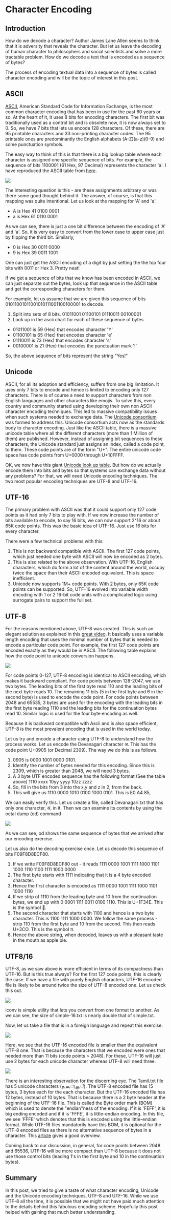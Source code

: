 # Character Encoding

## Introduction

How do we decode a character? Author James Lane Allen seems to think that it is adversity that reveals the character. But let us leave the decoding of human character to philosophers and social scientists and solve a more tractable problem. How do we decode a text that is encoded as a sequence of bytes?

The process of encoding textual data into a sequence of bytes is called character encoding and will be the topic of interest in this post.

## ASCII

[ASCII](https://en.wikipedia.org/wiki/ASCII), American Standard Code for Information Exchange, is the most common character encoding that has been in use for the past 60 years or so. At the heart of it, it uses 8 bits for encoding characters. The first bit was traditionally used as a control bit and is obsolete now, it is now always set to 0. So, we have 7 bits that lets us encode 128 characters. Of these, there are 95 printable characters and 33 non-printing character codes. The 95 printable ones are predominantly the English alphabets (A-Z)(a-z)(0-9) and some punctuation symbols.

The easy way to think of this is that there is a big lookup table where each character is assigned one specific sequence of bits. For example, the sequence of bits 1100001 (61 Hex, 97 Decimal) represents the character 'a'. I have reproduced the ASCII table from [here](https://www.rapidtables.com/code/text/ascii-table.html).


<div class = "Ascii Table">
    <img src = "Ascii-table.png">
</div>

The interesting question is this - are these assignments arbitrary or was there some good thought behind it. The answer, of course, is that this mapping was quite intentional. Let us look at the mapping for 'A' and 'a'.

* A is Hex 41 0100 0001
* a is Hex 61 0110 0001

As we can see, there is just a one bit difference between the encoding of 'A' and 'a'. So, it is very easy to convert from the lower case to upper case just by flipping the third bit. Similarly,

* 0 is Hex 30 0011 0000
* 9 is Hex 39 0011 1001

One can just get the ASCII encoding of a digit by just setting the the top four bits with 0011 or Hex 3. Pretty neat!

If we get a sequence of bits that we know has been encoded in ASCII, we can just separate out the bytes, look up that sequence in the ASCII table and get the corresponding characters for them.

For example, let us assume that we are given this sequence of bits 01011001011001010111001100100001 to decode.

1. Split into sets of 8 bits. 01011001 01100101 01110011 00100001
2. Look up in the ascii chart for each of these sequence of bytes
* 01011001 is 59 (Hex) that encodes character 'Y'
* 01100101 is 65 (Hex) that encodes character 'e'
* 01110011 is 73 (Hex) that encodes character 's'
* 00100001 is 21 (Hex) that encodes the punctuation mark '!'

So, the above sequence of bits represent the string "Yes!"

## Unicode

ASCII, for all its adoption and efficiency, suffers from one big limitation. It uses only 7 bits to encode and hence is limited to encoding only 127 characters. There is of course a need to support characters from non English languages and other characters like emojis. To solve this, every country and community started using developing their own non ASCII character encoding techniques. This led to massive compatibility issues when such systems needed to exchange data. The [Unicode consortium](https://home.unicode.org) was formed to address this. Unicode consortium acts now as the standards body to character encoding. Just like the ASCII table, there is a massive unicode table where all the different characters (more than 1 Million of them) are published. However, instead of assigning bit sequences to these characters, the Unicode standard just assigns an index, called a code point, to them. These code points are of the form "U+". The entire unicode code space has code points from U+0000 through U+10FFFF.

OK, we now have this giant [Unicode look up table](https://www.ssec.wisc.edu/~tomw/java/unicode.html). But how do we actually encode them into bits and bytes so that systems can exchange data without any problems? For that, we will need Unicode encoding techniques. The two most popular encoding techniques are UTF-8 and UTF-16.

## UTF-16

The primary problem with ASCII was that it could support only 127 code points as it had only 7 bits to play with. If we now increase the number of bits available to encode, to say 16 bits, we can now support 2^16 or about 65K code points. This was the basic idea of UTF-16. Just use 16 bits for every character. 

There were a few technical problems with this:

1. This is not backward compatible with ASCII. The first 127 code points, which just needed one byte with ASCII will now be encoded as 2 bytes.
2. This is also related to the above observation. With UTF-16, English characters, which do form a lot of the content around the world, occupy twice the space than their ASCII encoded equivalent. This is space inefficient.
3. Unicode now supports 1M+ code points. With 2 bytes, only 65K code points can be supported. So, UTF-16 evolved into variable width encoding with 1 or 2 16-bit code units with a complicated logic using surrogate pairs to support the full set.

## UTF-8

For the reasons mentioned above, UTF-8 was created. This is such an elegant solution as explained in this [great video](https://www.youtube.com/watch?v=MijmeoH9LT4&t=7s). It basically uses a variable length encoding that uses the minimal number of bytes that is needed to encode a particular code point. For example, the first 127 code points are encoded exactly as they would be in ASCII. The following table explains how the code point to unicode conversion happens.

<div class = "UTF-8">
    <img src = "UTF-8.png">
</div>

For code points 0-127, UTF-8 encoding is identical to ASCII encoding, which makes it backward compliant. For code points between 128-2047, we use two bytes. The leading bits of the first byte read 110 and the leading bits of the next byte reads 10. The remaining 11 bits (5 in the first byte and 6 in the second byte) is used to encode the code point. For code points between 2048 and 65535, 3 bytes are used for the encoding with the leading bits in the first byte reading 1110 and the leading bits for the continuation bytes read 10. Similar logic is used for the four byte encoding as well.

Because it is backward compatible with Ascii and is also space efficient, UTF-8 is the most prevalent encoding that is used in the world today.

Let us try and encode a character using UTF-8 to understand how the process works. Let us encode the Devanagari character अ. This has the code point U+0905 (or Decimal 2309). The way we do this is as follows.

1. 0905 is 0000 1001 0000 0101.
2. Identify the number of bytes needed for this encoding. Since this is 2309, which is greater than 2048, we will need 3 bytes.
3. A 3 byte UTF encoded sequence has the following format (See the table above) 1110 xxxx 10yy yyyy 10zz zzzz 
4. So, fill in the bits from 3 into the x,y and z in 2, from the back.
5. This will give us 1110 0000 1010 0100 1000 0101. This is E0 A4 85,

We can easily verify this. Let us create a file, called Devanagari.txt that has only one character, अ, in it. Then we can examine its contents by using the octal dump (od) command

<div class = "Devanagiri">
    <img src = "Devanagiri.png">
</div>

As we can see, od shows the same sequence of bytes that we arrived after our encoding exercise. 

Let us also do the decoding exercise once. Let us decode this sequence of bits F09F8D8ECF80.

1. If we write F09F8D8ECF80 out - it reads 1111 0000 1001 1111 1000 1101 1000 1110 1100 1111 1000 0000
2. The first byte starts with 1111 indicating that it is a 4 byte encoded character.
3. Hence the first character is encoded as 1111 0000 1001 1111 1000 1101 1000 1110
5. If we strip of 1110 from the leading byte and 10 from the continuation bytes, we end up with
 0 0001 1111 0011 0100 1110. This is U+1F34E. This is the symbol 🍎.
4. The second character that starts with 1100 and hence is a two byte character. This is 1100 1111 1000 0000. We follow the same process - strip 110 from the first byte and 10 from the second. This then reads U+3CO. This is the symbol π.
5. Hence the above string, when decoded, leaves us with a pleasant taste in the mouth as apple pie.

## UTF8/16

UTF-8, as we saw above is more efficient in terms of its compactness than UTF-16. But is this true always? For the first 127 code points, this is clearly the case. If we have a file with purely English characters, UTF-16 encoded file is likely to be around twice the size of UTF-8 encoded one. Let us check this out.

<div class = "Simple">
    <img src = "Simple.png">
</div>

iconv is simple utility that lets you convert from one format to another. As we can see, the size of simple-16.txt is nearly double that of simple.txt.

Now, let us take a file that is in a foreign language and repeat this exercise.

<div class = "Tamil">
    <img src = "Tamil.png">
</div>

Here, we see that the UTF-16 encoded file is smaller than the equivalent UTF-8 one. That is because the characters that we encoded were ones that needed more than 11 bits (code points > 2048). For these, UTF-16 will just use 2 bytes for each unicode character whereas UTF-8 will need three.

<div class = "Tamil-OD">
    <img src = "Tamil-OD.png">
</div>

There is an interesting observation for the discerning eye. The Tamil.txt file has 5 unicode characters (த,ம,ி,ழ,ஂ). The UTF-8 encoded file has 15 bytes, 3 bytes each for the each character. But the UTF-16 encoded file has 12 bytes, instead of 10 bytes. That is because there is a 2 byte header at the beginning of the UTF-16 file. This is called the Byte order mark (BOM) which is used to denote the "endian"ness of the encoding. If it is 'FEFF', it is big ending encoded and if it is 'FFFE', it is little-endian encoding. In this file, we see 'FFFE' which denotes that this is encoded using the little-endian format. While UTF-16 files mandatorily have this BOM, it is optional for the UTF-8 encoded files as there is no alternative sequence of bytes in a character. This [article](https://www.w3.org/International/questions/qa-byte-order-mark) gives a good overview.

Coming back to our discussion, in general, for code points between 2048 and 65536, UTF-16 will be more compact than UTF-8 because it does not use those control bits (leading 1's in the first byte and 10 in the continuation bytes).

## Summary

In this post, we tried to give a taste of what character encoding, Unicode and the Unicode encoding techniques, UTF-8 and UTF-16. While we use UTF-8 all the time, it is possible that we might not have paid much attention to the details behind this fabulous encoding scheme. Hopefully this post helped with gaining that much better understanding.